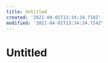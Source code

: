 ```yaml
---
title: Untitled
created: '2021-04-01T13:34:24.718Z'
modified: '2021-04-01T13:34:24.724Z'
---
```


# Untitled
